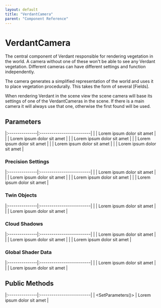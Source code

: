 ```yaml
---
layout: default
title: "VerdantCamera"
parent: "Component Reference"
---
```



# VerdantCamera

The central component of Verdant responsible for rendering vegetation in the world. A camera without one of these won't be able to see any Verdant vegetation. Different cameras can have different settings and function independently. 

The camera generates a simplified representation of the world and uses it to place vegetation procedurally. This takes the form of several [Fields]. 

When rendering Verdant in the scene view the scene camera will base its settings of one of the VerdantCameras in the scene. If there is a main camera it will always use that one, otherwise the first found will be used. 

## Parameters

|:---------------|:--------------------------|
| <Render Distance> | Lorem ipsum dolor sit amet |
| <Coverage Modifier> | Lorem ipsum dolor sit amet |
| <Placement Mode> | Lorem ipsum dolor sit amet |
| <Smoothing Level> | Lorem ipsum dolor sit amet |
| <Override Layer> | Lorem ipsum dolor sit amet |
| <Layer> | Lorem ipsum dolor sit amet |

### Precision Settings

|:---------------|:--------------------------|
| <Coarse HeightField Resolution> | Lorem ipsum dolor sit amet |
| <Detail HeightField Resolution> | Lorem ipsum dolor sit amet |
| <Detail Field Ratio> | Lorem ipsum dolor sit amet |
| <Culling Tile Resolution> | Lorem ipsum dolor sit amet |

### Twin Objects

|:---------------|:--------------------------|
| <Twin Replacement Threshold> | Lorem ipsum dolor sit amet |
| <Twin Position Retrieval Range> | Lorem ipsum dolor sit amet |

### Cloud Shadows

|:---------------|:--------------------------|
| <Cloud Shadows> | Lorem ipsum dolor sit amet |
| <Cloud Shadow Size> | Lorem ipsum dolor sit amet |
| <Cloud Shadow Strength> | Lorem ipsum dolor sit amet |

### Global Shader Data

|:---------------|:--------------------------|
| <Apply Cloud Shadows Globally> | Lorem ipsum dolor sit amet |
| <Global Wind Mode> | Lorem ipsum dolor sit amet |

## Public Methods

|:---------------|:--------------------------|
| <SetParameters()> | Lorem ipsum dolor sit amet |